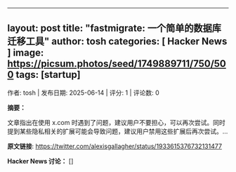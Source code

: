 
---
layout: post
title:  "fastmigrate: 一个简单的数据库迁移工具"
author: tosh
categories: [ Hacker News ]
image: https://picsum.photos/seed/1749889711/750/500
tags: [startup]
---
作者: tosh | 发布日期: 2025-06-14 | 评分: 1 | 评论数: 0

**摘要：**

文章指出在使用 x.com 时遇到了问题，建议用户不要担心，可以再次尝试。同时提到某些隐私相关的扩展可能会导致问题，建议用户禁用这些扩展后再次尝试。...

**原文链接**: https://twitter.com/alexisgallagher/status/1933615376732131477

**Hacker News 讨论：**
[]

